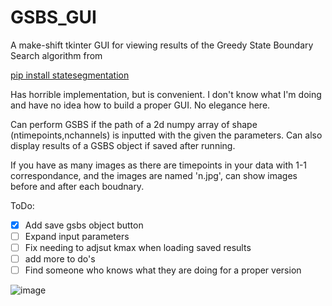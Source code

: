 # GSBS_GUI
A make-shift tkinter GUI for viewing results of the Greedy State Boundary Search algorithm from 

[pip install statesegmentation](https://github.com/lgeerligs/statesegmentation)

Has horrible implementation, but is convenient.
I don't know what I'm doing and have no idea how to build a proper GUI. No elegance here.

Can perform GSBS if the path of a 2d numpy array of shape (ntimepoints,nchannels) is inputted with the given the parameters.
Can also display results of a GSBS object if saved after running.

If you have as many images as there are timepoints in your data with 1-1 correspondance, and the images are named 'n.jpg', can show images before and after each boudnary.

ToDo:
- [x] Add save gsbs object button
- [ ] Expand input parameters
- [ ] Fix needing to adjsut kmax when loading saved results
- [ ] add more to do's
- [ ] Find someone who knows what they are doing for a proper version

![image](https://github.com/user-attachments/assets/42bd4715-ba85-4747-82a6-9a9ba0a34b7d)

